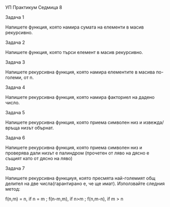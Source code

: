 ﻿УП Практикум Седмица 8

Задача 1

Напишете функция, която намира сумата на елементи в масив рекурсивно.

Задача 2

Напишете функция, която търси елемент в масив рекурсивно.

Задача 3

Напишете рекурсивна функция, която намира елементите в масива по-големи, от n.

Задача 4

Напишете рекурсивна функция, която намира факториел на дадено число.

Задача 5

Напишете рекурсивна функция, която приема символен низ и извежда/връща низът обърнат.

Задача 6

Напишете рекурсивна функция, която приема символен низ и проверява дали низът е палиндром (прочетен от ляво на дясно е същият като от дясно на ляво)

Задача 7 

Напишете рекурсивна функциуя, която пресмята най-големият общ делител на две числа(гарантирано е, че ще имат). Използвайте следния метод:

f(n,m) = n, if n = m ; f(n-m,m), if n>m ; f(n,m-n), if m > n 


